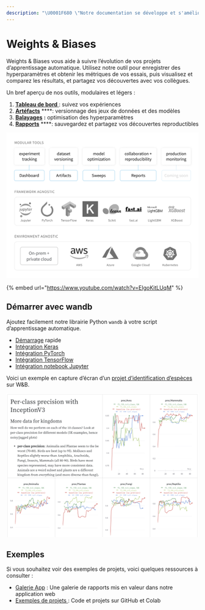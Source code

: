 ```yaml
---
description: "\U0001F680 \"Notre documentation se développe et s'améliore rapidement. Merci de vous référer à la version anglaise pour avoir la documentation la plus à jour.\""
---
```


# Weights & Biases

Weights & Biases vous aide à suivre l’évolution de vos projets d’apprentissage automatique. Utilisez notre outil pour enregistrer des hyperparamètres et obtenir les métriques de vos essais, puis visualisez et comparez les résultats, et partagez vos découvertes avec vos collègues. 

Un bref aperçu de nos outils, modulaires et légers :

1. [**Tableau de bord** ](https://docs.wandb.ai/app): suivez vos expériences
2. [**Artéfacts**](https://docs.wandb.ai/artifacts) ****: versionnage des jeux de données et des modèles
3. [**Balayages**](https://docs.wandb.ai/sweeps) **:** optimisation des hyperparamètres
4. [**Rapports**](https://docs.wandb.ai/reports) ****: sauvegardez et partagez vos découvertes reproductibles

![](.gitbook/assets/workflow-june-2020-v1.png)

{% embed url="https://www.youtube.com/watch?v=EIgoKitLUqM" %}

## **Démarrer avec wandb**

Ajoutez facilement notre librairie Python `wandb` à votre script d’apprentissage automatique.

* ​[Démarrage](https://docs.wandb.ai/quickstart) rapide​
* ​[Intégration Keras](https://docs.wandb.ai/integrations/keras)​
* ​[Intégration PyTorch](https://docs.wandb.ai/integrations/pytorch)​
* ​[Intégration TensorFlow](https://docs.wandb.ai/integrations/tensorflow)​
* [​Intégration notebook Jupyter​](https://app.gitbook.com/@weights-and-biases/s/docs/~/drafts/-MXbt1gq1datlx0W8QhK/v/fr/integrations/jupyter)

 Voici un exemple en capture d’écran d’un [projet d’identification d’espèces](https://wandb.ai/stacey/curr_learn/reports/Species-Identification--VmlldzoxMDc2NA) sur W&B.

![](.gitbook/assets/screen-shot-2020-08-07-at-1.16.16-pm.png)

##  **Exemples**

Si vous souhaitez voir des exemples de projets, voici quelques ressources à consulter :

* [Galerie App](https://app.wandb.ai/gallery) : Une galerie de rapports mis en valeur dans notre application web
* [Exemples de projets ](https://docs.wandb.ai/examples): Code et projets sur GitHub et Colab

